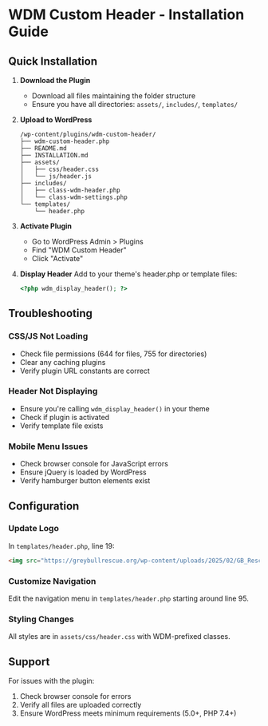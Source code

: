# WDM Custom Header - Installation Guide

## Quick Installation

1. **Download the Plugin**
   - Download all files maintaining the folder structure
   - Ensure you have all directories: `assets/`, `includes/`, `templates/`

2. **Upload to WordPress**
   ```
   /wp-content/plugins/wdm-custom-header/
   ├── wdm-custom-header.php
   ├── README.md
   ├── INSTALLATION.md
   ├── assets/
   │   ├── css/header.css
   │   └── js/header.js
   ├── includes/
   │   ├── class-wdm-header.php
   │   └── class-wdm-settings.php
   └── templates/
       └── header.php
   ```

3. **Activate Plugin**
   - Go to WordPress Admin > Plugins
   - Find "WDM Custom Header"
   - Click "Activate"

4. **Display Header**
   Add to your theme's header.php or template files:
   ```php
   <?php wdm_display_header(); ?>
   ```

## Troubleshooting

### CSS/JS Not Loading
- Check file permissions (644 for files, 755 for directories)
- Clear any caching plugins
- Verify plugin URL constants are correct

### Header Not Displaying
- Ensure you're calling `wdm_display_header()` in your theme
- Check if plugin is activated
- Verify template file exists

### Mobile Menu Issues
- Check browser console for JavaScript errors
- Ensure jQuery is loaded by WordPress
- Verify hamburger button elements exist

## Configuration

### Update Logo
In `templates/header.php`, line 19:
```html
<img src="https://greybullrescue.org/wp-content/uploads/2025/02/GB_Rescue-Color.png" alt="Greybull Rescue" class="wdm-logo-image">
```

### Customize Navigation
Edit the navigation menu in `templates/header.php` starting around line 95.

### Styling Changes
All styles are in `assets/css/header.css` with WDM-prefixed classes.

## Support

For issues with the plugin:
1. Check browser console for errors
2. Verify all files are uploaded correctly
3. Ensure WordPress meets minimum requirements (5.0+, PHP 7.4+)